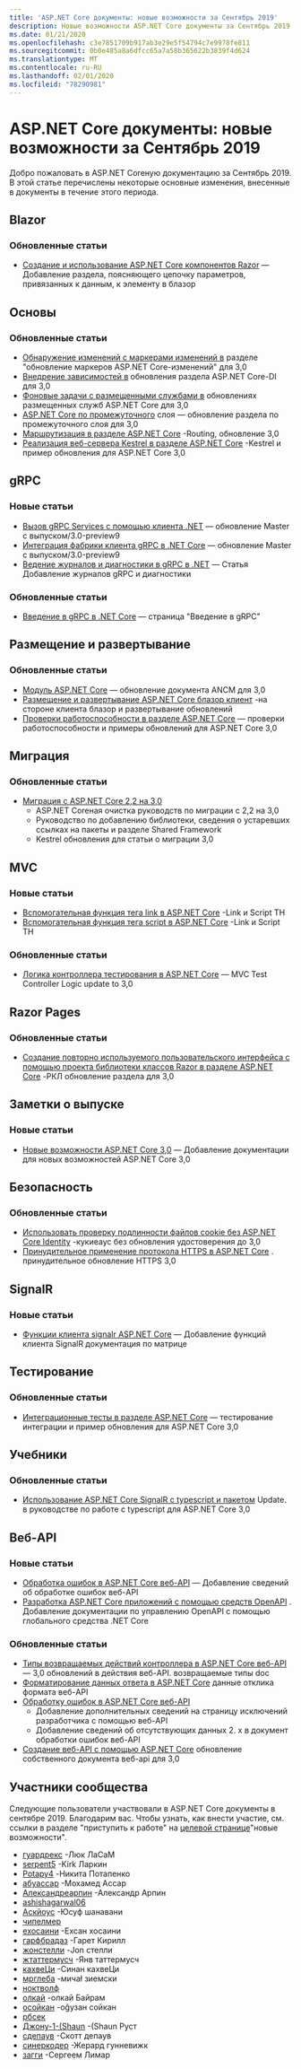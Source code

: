 ```yaml
---
title: 'ASP.NET Core документы: новые возможности за Сентябрь 2019'
description: Новые возможности ASP.NET Core документы за Сентябрь 2019.
ms.date: 01/21/2020
ms.openlocfilehash: c3e7851709b917ab3e29e5f54794c7e9978fe811
ms.sourcegitcommit: 0b0e485a8a6dfcc65a7a58b365622b3839f4d624
ms.translationtype: MT
ms.contentlocale: ru-RU
ms.lasthandoff: 02/01/2020
ms.locfileid: "78290981"
---
```

# <a name="aspnet-core-docs-whats-new-for-september-2019"></a>ASP.NET Core документы: новые возможности за Сентябрь 2019

Добро пожаловать в ASP.NET Coreную документацию за Сентябрь 2019. В этой статье перечислены некоторые основные изменения, внесенные в документы в течение этого периода.

## <a name="blazor"></a>Blazor

### <a name="updated-articles"></a>Обновленные статьи

- [Создание и использование ASP.NET Core компонентов Razor](../blazor/components.md) — Добавление раздела, поясняющего цепочку параметров, привязанных к данным, к элементу в блазор

## <a name="fundamentals"></a>Основы

### <a name="updated-articles"></a>Обновленные статьи

- [Обнаружение изменений с маркерами изменений в](../fundamentals/change-tokens.md) разделе "обновление маркеров ASP.NET Core-изменений" для 3,0
- [Внедрение зависимостей в](../fundamentals/dependency-injection.md) обновления раздела ASP.NET Core-DI для 3,0
- [Фоновые задачи с размещенными службами в](../fundamentals/host/hosted-services.md) обновлениях размещенных служб ASP.NET Core для 3,0
- [ASP.NET Core по промежуточного](../fundamentals/middleware/index.md) слоя — обновление раздела по промежуточного слоя для 3,0
- [Маршрутизация в разделе ASP.NET Core](../fundamentals/routing.md) -Routing, обновление 3,0
- [Реализация веб-сервера Kestrel в разделе ASP.NET Core](../fundamentals/servers/kestrel.md) -Kestrel и пример обновления для ASP.NET Core 3,0

## <a name="grpc"></a>gRPC

### <a name="new-articles"></a>Новые статьи

- [Вызов gRPC Services с помощью клиента .NET](../grpc/client.md) — обновление Master с выпуском/3.0-preview9
- [Интеграция фабрики клиента gRPC в .NET Core](../grpc/clientfactory.md) — обновление Master с выпуском/3.0-preview9
- [Ведение журналов и диагностики в gRPC в .NET](../grpc/diagnostics.md) — Статья Добавление журналов gRPC и диагностики

### <a name="updated-articles"></a>Обновленные статьи

- [Введение в gRPC в .NET Core](../grpc/index.md) — страница "Введение в gRPC"

## <a name="hosting-and-deployment"></a>Размещение и развертывание

### <a name="updated-articles"></a>Обновленные статьи

- [Модуль ASP.NET Core](../host-and-deploy/aspnet-core-module.md) — обновление документа ANCM для 3,0
- [Размещение и развертывание ASP.NET Core блазор клиент](../host-and-deploy/blazor/webassembly.md) -на стороне клиента блазор и развертывание обновлений
- [Проверки работоспособности в разделе ASP.NET Core](../host-and-deploy/health-checks.md) — проверки работоспособности и примеры обновлений для ASP.NET Core 3,0

## <a name="migration"></a>Миграция

### <a name="updated-articles"></a>Обновленные статьи

- [Миграция с ASP.NET Core 2,2 на 3,0](../migration/22-to-30.md)
  - ASP.NET Coreная очистка руководств по миграции с 2,2 на 3,0
  - Руководство по добавлению библиотеки, сведения о устаревших ссылках на пакеты и разделе Shared Framework
  - Kestrel обновления для статьи о миграции 3,0

## <a name="mvc"></a>MVC

### <a name="new-articles"></a>Новые статьи

- [Вспомогательная функция тега link в ASP.NET Core](../mvc/views/tag-helpers/built-in/link-tag-helper.md) -Link и Script TH
- [Вспомогательная функция тега script в ASP.NET Core](../mvc/views/tag-helpers/built-in/script-tag-helper.md) -Link и Script TH

### <a name="updated-articles"></a>Обновленные статьи

- [Логика контроллера тестирования в ASP.NET Core](../mvc/controllers/testing.md) — MVC Test Controller Logic update to 3,0

## <a name="razor-pages"></a>Razor Pages

### <a name="updated-articles"></a>Обновленные статьи

- [Создание повторно используемого пользовательского интерфейса с помощью проекта библиотеки классов Razor в разделе ASP.NET Core](../razor-pages/ui-class.md) -РКЛ обновление раздела для 3,0

## <a name="release-notes"></a>Заметки о выпуске

### <a name="new-articles"></a>Новые статьи

- [Новые возможности ASP.NET Core 3,0](../release-notes/aspnetcore-3.0.md) — Добавление документации для новых возможностей ASP.NET Core 3,0

## <a name="security"></a>Безопасность

### <a name="updated-articles"></a>Обновленные статьи

- [Использовать проверку подлинности файлов cookie без ASP.NET Core Identity](../security/authentication/cookie.md) -кукиеаус без обновления удостоверения до 3,0
- [Принудительное применение протокола HTTPS в ASP.NET Core](../security/enforcing-ssl.md) . принудительное обновление HTTPS 3,0

## <a name="signalr"></a>SignalR

### <a name="new-articles"></a>Новые статьи

- [Функции клиента signalr ASP.NET Core](../signalr/client-features.md) — Добавление функций клиента SignalR документация по матрице

## <a name="testing"></a>Тестирование

### <a name="updated-articles"></a>Обновленные статьи

- [Интеграционные тесты в разделе ASP.NET Core](../test/integration-tests.md) — тестирование интеграции и пример обновления для ASP.NET Core 3,0

## <a name="tutorials"></a>Учебники

### <a name="updated-articles"></a>Обновленные статьи

- [Использование ASP.NET Core SignalR с typescript и пакетом](../tutorials/signalr-typescript-webpack.md) Update. в руководстве по работе с typescript для ASP.NET Core 3,0

## <a name="web-api"></a>Веб-API

### <a name="new-articles"></a>Новые статьи

- [Обработка ошибок в ASP.NET Core веб-API](../web-api/handle-errors.md) — Добавление сведений об обработке ошибок веб-API
- [Разработка ASP.NET Core приложений с помощью средств OpenAPI](../web-api/microsoft.dotnet-openapi.md) . Добавление документации по управлению OpenAPI с помощью глобального средства .NET Core

### <a name="updated-articles"></a>Обновленные статьи

- [Типы возвращаемых действий контроллера в ASP.NET Core веб-API](../web-api/action-return-types.md) — 3,0 обновлений в действия веб-API. возвращаемые типы doc
- [Форматирование данных ответа в ASP.NET Core](../web-api/advanced/formatting.md) данные отклика формата веб-API
- [Обработку ошибок в ASP.NET Core веб-API](../web-api/handle-errors.md)
  - Добавление дополнительных сведений на страницу исключений разработчика с помощью веб-API
  - Добавление сведений об отсутствующих данных 2. x в документ обработки ошибок веб-API
- [Создание веб-API с помощью ASP.NET Core](../web-api/index.md) обновление собственного документа веб-api для 3,0

## <a name="community-contributors"></a>Участники сообщества

Следующие пользователи участвовали в ASP.NET Core документы в сентябре 2019. Благодарим вас. Чтобы узнать, как внести участие, см. ссылки в разделе "приступить к работе" на [целевой странице](index.yml)"новые возможности".

- [гуардрекс](https://github.com/guardrex) -Люк ЛаСаМ
- [serpent5](https://github.com/serpent5) -Kirk Ларкин
- [Potapy4](https://github.com/Potapy4) -Никита Потапенко
- [абуассар](https://github.com/abuassar) -Мохамед Ассар
- [Александреарпин](https://github.com/AlexandreArpin) -Александр Арпин
- [ashishagarwal06](https://github.com/ashishagarwal06) 
- [Аскйоус](https://github.com/AskYous) -Юсуф шанавани
- [чипелмер](https://github.com/chipelmer) 
- [ехосаини](https://github.com/ehosaini) -Ехсан хосаини
- [гарфбрадаз](https://github.com/garfbradaz) -Гарет Кирилл
- [жонстелли](https://github.com/jonstelly) -Jon стелли
- [жтаттермусч](https://github.com/jtattermusch) -Янв таттермусч
- [кахвеЦи](https://github.com/kahveci) -Синан кахвеЦи
- [мрглеба](https://github.com/mrgleba) -мичаł зиемски
- [ноктволф](https://github.com/noctwolf) 
- [олкай](https://github.com/olcay) -олкай Байрам
- [осойкан](https://github.com/osoykan) -оğузан сойкан
- [рбсек](https://github.com/rbsec) 
- [Джону-1-(Shaun](https://github.com/rusty-1-shaun) -(Shaun Руст
- [сдепаув](https://github.com/sdepouw) -Скотт депаув
- [синеркодер](https://github.com/synercoder) -Жерард гунневижк
- [загги](https://github.com/zaggy) -Сергеем Лимар
